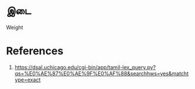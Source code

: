 # இடை
Weight

# References
1. https://dsal.uchicago.edu/cgi-bin/app/tamil-lex_query.py?qs=%E0%AE%87%E0%AE%9F%E0%AF%88&searchhws=yes&matchtype=exact

